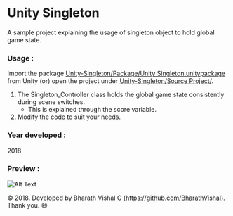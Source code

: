 # Unity Singleton
A sample project explaining the usage of singleton object to hold global game state.


### Usage : 
Import the package [Unity-Singleton/Package/Unity Singleton.unitypackage](https://github.com/BharathVishal/Unity-Singleton/blob/master/Package/Unity%20Singleton.unitypackage) from Unity (or) open the project under 
[Unity-Singleton/Source Project/](https://github.com/BharathVishal/Unity-Singleton/tree/master/Source%20Project/Unity%20Singleton).

1. The Singleton_Controller class holds the global game state consistently during scene switches.
   - This is explained through the score variable. 
2. Modify the code to suit your needs.


### Year developed : 
2018


### Preview : 
![Alt Text](https://github.com/BharathVishal/Bottom-Up-Particle-System-GMS/blob/master/Preview%20GIF/preview-gif.gif)



© 2018. Developed by Bharath Vishal G (https://github.com/BharathVishal). Thank you. :smile:



